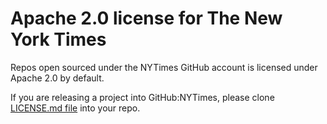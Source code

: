Apache 2.0 license for The New York Times
=======

Repos open sourced under the NYTimes GitHub account is licensed under Apache 2.0 by default.

If you are releasing a project into GitHub:NYTimes, please clone [LICENSE.md file](https://github.com/NYTimes/license/blob/master/LICENSE.md) into your repo.
